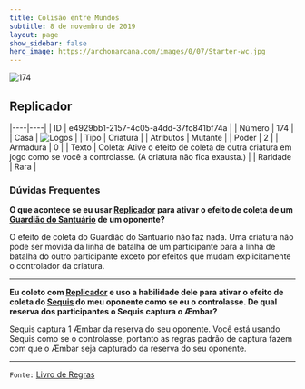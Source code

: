 ```yaml
---
title: Colisão entre Mundos
subtitle: 8 de novembro de 2019
layout: page
show_sidebar: false
hero_image: https://archonarcana.com/images/0/07/Starter-wc.jpg
---
```


![174](https://cdn.keyforgegame.com/media/card_front/pt/452_174_XVGVQ55HRF26_pt.png)

## Replicador

|----|----|
| ID | e4929bb1-2157-4c05-a4dd-37fc841bf74a |
| Número | 174 |
| Casa | ![Logos](https://archonarcana.com/images/thumb/c/ce/Logos.png/22px-Logos.png "Logos") |
| Tipo | Criatura |
| Atributos | Mutante |
| Poder | 2 |
| Armadura | 0 |
| Texto | Coleta: Ative o efeito de coleta de outra criatura em jogo como se você a controlasse. (A criatura não fica exausta.) |
| Raridade | Rara |

### Dúvidas Frequentes

**O que acontece se eu usar [Replicador](/cota/150) para ativar o efeito
de coleta de um [Guardião do Santuário](/cota/256) de um oponente?**

O efeito de coleta do Guardião do Santuário não faz nada. Uma criatura
não pode ser movida da linha de batalha de um participante para a
linha de batalha do outro participante exceto por efeitos que mudam
explicitamente o controlador da criatura.

<hr/>

**Eu coleto com [Replicador](/cota/150) e uso a habilidade dele para
ativar o efeito de coleta do [Sequis](/cota/257) do meu oponente
como se eu o controlasse. De qual reserva dos participantes o
Sequis captura o Æmbar?**

Sequis captura 1 Æmbar da reserva do seu oponente. Você está usando
Sequis como se o controlasse, portanto as regras padrão de captura
fazem com que o Æmbar seja capturado da reserva do seu oponente.

<hr/>

`Fonte:` [Livro de Regras](https://drive.google.com/open?id=14pM1J8ZR_4hZbGFZt-ArQdAGsHCPEQdE)
